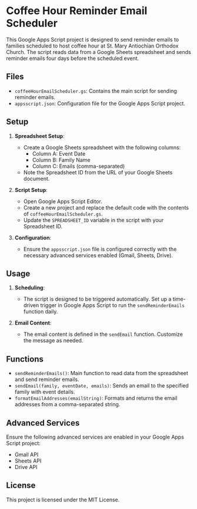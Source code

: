 # Coffee Hour Reminder Email Scheduler

This Google Apps Script project is designed to send reminder emails to families scheduled to host coffee hour at St. Mary Antiochian Orthodox Church. The script reads data from a Google Sheets spreadsheet and sends reminder emails four days before the scheduled event.

## Files

- `coffeeHourEmailScheduler.gs`: Contains the main script for sending reminder emails.
- `appsscript.json`: Configuration file for the Google Apps Script project.

## Setup

1. **Spreadsheet Setup**:
   - Create a Google Sheets spreadsheet with the following columns:
     - Column A: Event Date
     - Column B: Family Name
     - Column C: Emails (comma-separated)
   - Note the Spreadsheet ID from the URL of your Google Sheets document.

2. **Script Setup**:
   - Open Google Apps Script Editor.
   - Create a new project and replace the default code with the contents of `coffeeHourEmailScheduler.gs`.
   - Update the `SPREADSHEET_ID` variable in the script with your Spreadsheet ID.

3. **Configuration**:
   - Ensure the `appsscript.json` file is configured correctly with the necessary advanced services enabled (Gmail, Sheets, Drive).

## Usage

1. **Scheduling**:
   - The script is designed to be triggered automatically. Set up a time-driven trigger in Google Apps Script to run the `sendReminderEmails` function daily.

2. **Email Content**:
   - The email content is defined in the `sendEmail` function. Customize the message as needed.

## Functions

- `sendReminderEmails()`: Main function to read data from the spreadsheet and send reminder emails.
- `sendEmail(family, eventDate, emails)`: Sends an email to the specified family with event details.
- `formatEmailAddresses(emailString)`: Formats and returns the email addresses from a comma-separated string.

## Advanced Services

Ensure the following advanced services are enabled in your Google Apps Script project:

- Gmail API
- Sheets API
- Drive API

## License

This project is licensed under the MIT License.